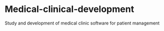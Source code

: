 # Medical-clinical-development
Study and development of medical clinic software for patient management
